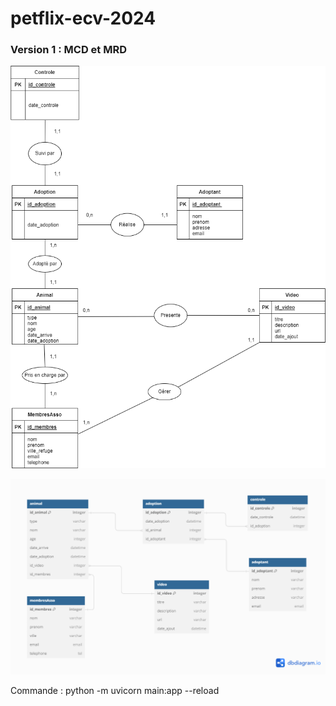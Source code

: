 # petflix-ecv-2024

### Version 1 : MCD et MRD
![alt text](https://github.com/pierreBeuselinck/petflix-ecv-2024/blob/main/schema/PetFlix.drawio.png?raw=true)

![alt text](https://github.com/pierreBeuselinck/petflix-ecv-2024/blob/main/schema/PetFlix.png?raw=true)


Commande : 
python -m uvicorn main:app --reload